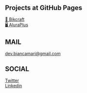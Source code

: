 <header>
  <link rel="stylesheet" href="https://cdn.jsdelivr.net/gh/devicons/devicon@v2.15.1/devicon.min.css">
</header>

## Projects at GitHub Pages
<a href="https://morewme.github.io/bikcraft-main/"> 🚴‍ Bikcraft</a><br>
<a href="https://morewme.github.io/aluraplus/"> 🖥️ AluraPlus</a>

## MAIL

[dev.biancamari@gmail.com](mailto:dev.biancamari@gmail.com)  

## SOCIAL

[Twitter](https://x.com/morewme)  
[Linkedin](https://www.linkedin.com/in/morewme)




